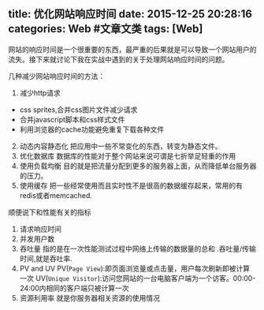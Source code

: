title: 优化网站响应时间
date: 2015-12-25 20:28:16
categories: Web #文章文类
tags: [Web]
---

网站的响应时间是一个很重要的东西，最严重的后果就是可以导致一个网站用户的流失。接下来就讨论下我在实战中遇到的关于处理网站响应时间的问题。

<!--more-->

几种减少网站响应时间的方法：
1. 减少http请求
- css sprites,合并css图片文件减少请求
- 合并javascript脚本和css样式文件
- 利用浏览器的cache功能避免重复下载各种文件
2. 动态内容静态化
  把应用中一些不常变化的东西，转变为静态文件。
3. 优化数据库
数据库的性能对于整个网站来说可谓是七折举足轻重的作用
4. 使用负载均衡
 目的就是把流量分配到更多的服务器上面，从而降低单台服务器的压力。
5. 使用缓存
把一些经常使用而且实时性不是很高的数据缓存起来，常用的有redis或者memcached.

顺便说下和性能有关的指标
1. 请求响应时间
2. 并发用户数
3. 吞吐量
指的是在一次性能测试过程中网络上传输的数据量的总和
.吞吐量/传输时间,就是吞吐率. 
4. PV and UV
PV(`Page View`):即页面浏览量或点击量，用户每次刷新即被计算一次
UV(`Unique Visitor`):访问您网站的一台电脑客户端为一个访客。00:00-24:00内相同的客户端只被计算一次
5. 资源利用率
就是你服务器相关资源的使用情况



